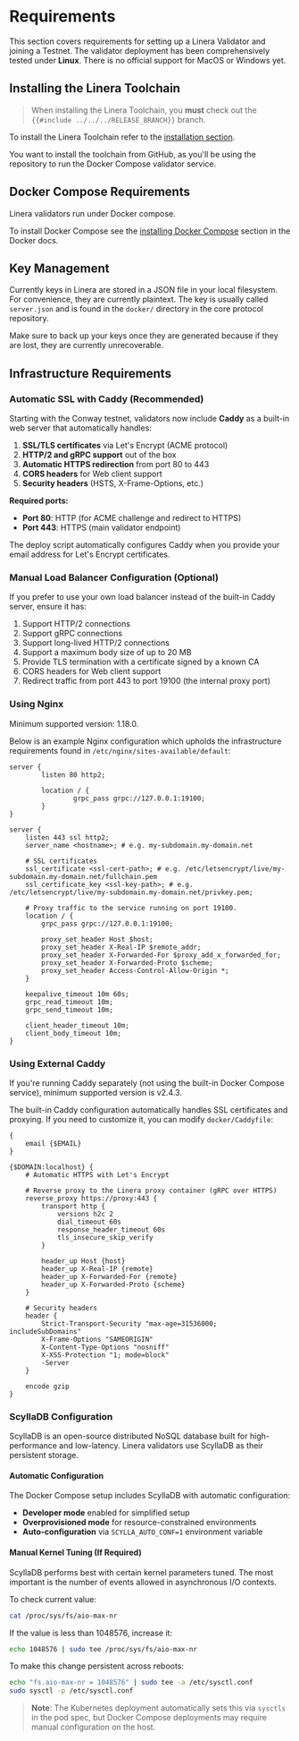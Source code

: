 # Requirements

This section covers requirements for setting up a Linera Validator and joining a
Testnet. The validator deployment has been comprehensively tested under
**Linux**. There is no official support for MacOS or Windows yet.

## Installing the Linera Toolchain

> When installing the Linera Toolchain, you **must** check out the
> `{{#include ../../../RELEASE_BRANCH}}` branch.

To install the Linera Toolchain refer to the
[installation section](../../developers/getting_started/installation.md#installing-from-github).

You want to install the toolchain from GitHub, as you'll be using the repository
to run the Docker Compose validator service.

## Docker Compose Requirements

Linera validators run under Docker compose.

To install Docker Compose see the
[installing Docker Compose](https://docs.docker.com/compose/install/) section in
the Docker docs.

## Key Management

Currently keys in Linera are stored in a JSON file in your local filesystem. For
convenience, they are currently plaintext. The key is usually called
`server.json` and is found in the `docker/` directory in the core protocol
repository.

Make sure to back up your keys once they are generated because if they are lost,
they are currently unrecoverable.

## Infrastructure Requirements

### Automatic SSL with Caddy (Recommended)

Starting with the Conway testnet, validators now include **Caddy** as a built-in
web server that automatically handles:

1. **SSL/TLS certificates** via Let's Encrypt (ACME protocol)
2. **HTTP/2 and gRPC support** out of the box
3. **Automatic HTTPS redirection** from port 80 to 443
4. **CORS headers** for Web client support
5. **Security headers** (HSTS, X-Frame-Options, etc.)

**Required ports:**

- **Port 80**: HTTP (for ACME challenge and redirect to HTTPS)
- **Port 443**: HTTPS (main validator endpoint)

The deploy script automatically configures Caddy when you provide your email
address for Let's Encrypt certificates.

### Manual Load Balancer Configuration (Optional)

If you prefer to use your own load balancer instead of the built-in Caddy
server, ensure it has:

1. Support HTTP/2 connections
2. Support gRPC connections
3. Support long-lived HTTP/2 connections
4. Support a maximum body size of up to 20 MB
5. Provide TLS termination with a certificate signed by a known CA
6. CORS headers for Web client support
7. Redirect traffic from port 443 to port 19100 (the internal proxy port)

### Using Nginx

Minimum supported version: 1.18.0.

Below is an example Nginx configuration which upholds the infrastructure
requirements found in `/etc/nginx/sites-available/default`:

```ignore
server {
        listen 80 http2;

        location / {
                grpc_pass grpc://127.0.0.1:19100;
        }
}

server {
    listen 443 ssl http2;
    server_name <hostname>; # e.g. my-subdomain.my-domain.net

    # SSL certificates
    ssl_certificate <ssl-cert-path>; # e.g. /etc/letsencrypt/live/my-subdomain.my-domain.net/fullchain.pem
    ssl_certificate_key <ssl-key-path>; # e.g. /etc/letsencrypt/live/my-subdomain.my-domain.net/privkey.pem;

    # Proxy traffic to the service running on port 19100.
    location / {
        grpc_pass grpc://127.0.0.1:19100;

        proxy_set_header Host $host;
        proxy_set_header X-Real-IP $remote_addr;
        proxy_set_header X-Forwarded-For $proxy_add_x_forwarded_for;
        proxy_set_header X-Forwarded-Proto $scheme;
        proxy_set_header Access-Control-Allow-Origin *;
    }

    keepalive_timeout 10m 60s;
    grpc_read_timeout 10m;
    grpc_send_timeout 10m;

    client_header_timeout 10m;
    client_body_timeout 10m;
}
```

### Using External Caddy

If you're running Caddy separately (not using the built-in Docker Compose
service), minimum supported version is v2.4.3.

The built-in Caddy configuration automatically handles SSL certificates and
proxying. If you need to customize it, you can modify `docker/Caddyfile`:

```caddy
{
    email {$EMAIL}
}

{$DOMAIN:localhost} {
    # Automatic HTTPS with Let's Encrypt

    # Reverse proxy to the Linera proxy container (gRPC over HTTPS)
    reverse_proxy https://proxy:443 {
        transport http {
            versions h2c 2
            dial_timeout 60s
            response_header_timeout 60s
            tls_insecure_skip_verify
        }

        header_up Host {host}
        header_up X-Real-IP {remote}
        header_up X-Forwarded-For {remote}
        header_up X-Forwarded-Proto {scheme}
    }

    # Security headers
    header {
        Strict-Transport-Security "max-age=31536000; includeSubDomains"
        X-Frame-Options "SAMEORIGIN"
        X-Content-Type-Options "nosniff"
        X-XSS-Protection "1; mode=block"
        -Server
    }

    encode gzip
}
```

### ScyllaDB Configuration

ScyllaDB is an open-source distributed NoSQL database built for high-performance
and low-latency. Linera validators use ScyllaDB as their persistent storage.

#### Automatic Configuration

The Docker Compose setup includes ScyllaDB with automatic configuration:

- **Developer mode** enabled for simplified setup
- **Overprovisioned mode** for resource-constrained environments
- **Auto-configuration** via `SCYLLA_AUTO_CONF=1` environment variable

#### Manual Kernel Tuning (If Required)

ScyllaDB performs best with certain kernel parameters tuned. The most important
is the number of events allowed in asynchronous I/O contexts.

To check current value:

```bash
cat /proc/sys/fs/aio-max-nr
```

If the value is less than 1048576, increase it:

```bash
echo 1048576 | sudo tee /proc/sys/fs/aio-max-nr
```

To make this change persistent across reboots:

```bash
echo "fs.aio-max-nr = 1048576" | sudo tee -a /etc/sysctl.conf
sudo sysctl -p /etc/sysctl.conf
```

> **Note**: The Kubernetes deployment automatically sets this via `sysctls` in
> the pod spec, but Docker Compose deployments may require manual configuration
> on the host.
